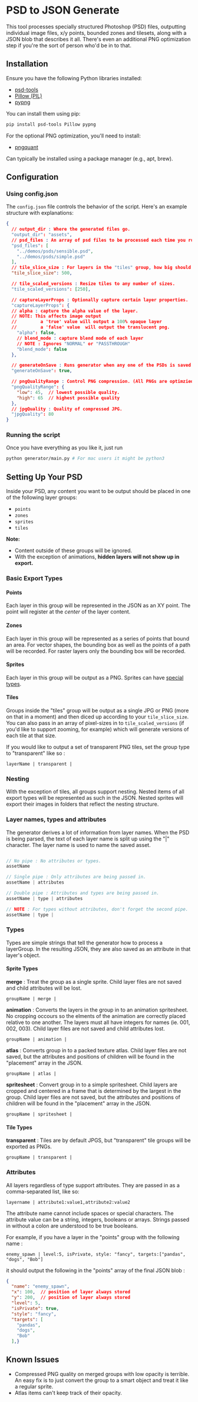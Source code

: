 # PSD to JSON Generate

This tool processes specially structured Photoshop (PSD) files, outputting individual image files, x/y points, bounded zones and tilesets, along with a JSON blob that describes it all. There's even an additional PNG optimization step if you're the sort of person who'd be in to that. 

## Installation

Ensure you have the following Python libraries installed:

- [psd-tools](https://github.com/psd-tools/psd-tools)
- [Pillow (PIL)](https://pillow.readthedocs.io/en/stable/)
- [pypng](https://pypi.org/project/pypng/)

You can install them using pip:

```bash
pip install psd-tools Pillow pypng
```

For the optional PNG optimization, you'll need to install:

- [pngquant](https://pngquant.org) 

Can typically be installed using a package manager (e.g., apt, brew).

## Configuration



### Using config.json

The `config.json` file controls the behavior of the script. Here's an example structure with explanations:

```json
{
  // output_dir : Where the generated files go.
  "output_dir": "assets", 
  // psd_files : An array of psd files to be processed each time you run the script.
  "psd_files": [ 
    "../demos/psds/sensible.psd",
    "../demos/psds/simple.psd"
  ],
  // tile_slice_size : For layers in the "tiles" group, how big should the slices be?
  "tile_slice_size": 500, 

  // tile_scaled_versions : Resize tiles to any number of sizes.
  "tile_scaled_versions": [250], 

  // captureLayerProps : Optionally capture certain layer properties.
  "captureLayerProps": {  
  // alpha : capture the alpha value of the layer.
  // NOTE: This affects image output
  //         a 'true' value will output a 100% opaque layer 
  //         a 'false' value  will output the translucent png.
    "alpha": false,  
    // blend_mode : capture blend mode of each layer 
    // NOTE : Ignores "NORMAL" or "PASSTHROUGH"
    "blend_mode": false 
  },

  // generateOnSave : Runs generator when any one of the PSDs is saved.
  "generateOnSave": true, 

  // pngQualityRange : Control PNG compression. (All PNGs are optimzied)
  "pngQualityRange": {  
    "low": 45,  // lowest possible quality.
    "high": 65  // highest possible quality
  },
  // jpgQuality : Quality of compressed JPG.
  "jpgQuality": 80 
}
```

### Running the script

Once you have everything as you like it, just run

   ```bash
   python generator/main.py # For mac users it might be python3
   ```


## Setting Up Your PSD

Inside your PSD, any content you want to be output should be placed in one of the following layer groups: 

- `points`
- `zones`
- `sprites`
- `tiles`

**Note:** 

- Content outside of these groups will be ignored.
- With the exception of animations, **hidden layers will not show up in export.**


### Basic Export Types

#### Points
Each layer in this group will be represented in the JSON as an XY point. The point will register at the _center_ of the layer content.

#### Zones
Each layer in this group will be represented as a series of points that bound an area. For vector shapes, the bounding box as well as the points of a path will be recorded. For raster layers only the bounding box will be recorded.

#### Sprites
Each layer in this group will be output as a PNG.  Sprites can have [special types](#types).

#### Tiles
Groups inside the "tiles" group will be output as a single JPG or PNG (more on that in a moment) and then diced up according to your `tile_slice_size`.  You can also pass in an array of pixel-sizes in to `tile_scaled_versions` (if you'd like to support zooming, for example) which will generate versions of each tile at that size.

If you would like to output a set of transparent PNG tiles, set the group type to  "transparent" like so :

```
layerName | transparent | 
```

### Nesting

With the exception of tiles, all groups support nesting.  Nested items of all export types will be represented as such in the JSON. Nested sprites will export their images in folders that reflect the nesting structure. 


### Layer names, types and attributes

The generator derives a lot of information from layer names. When the PSD is being parsed, the text of each layer name is split up using the "|" character.  The layer name is used to name the saved asset.

```js

// No pipe : No attributes or types. 
assetName 

// Single pipe : Only attributes are being passed in.
assetName | attributes 

// Double pipe : Attributes and types are being passed in.
assetName | type | attributes

// NOTE : For types without attributes, don't forget the second pipe.
assetName | type |

```

### Types 
Types are simple strings that tell the generator how to process a layerGroup. In the resulting JSON, they are also saved as an attribute in that layer's object.   

#### Sprite Types

**merge** : Treat the group as a single sprite. Child layer files are not saved and child attributes will be lost. 

`groupName | merge |`

**animation** : Converts the layers in the group in to an animation spritesheet. No cropping occours so the elments of the animation are correctly placed relative to one another. The layers must all have integers for names (ie. 001, 002, 003).  Child layer files are not saved and child attributes lost. 

`groupName | animation |`

**atlas** : Converts group in to a packed texture atlas.  Child layer files are not saved, but the attributes and positions of children will be found in the "placement" array in the JSON.

`groupName | atlas |`

**spritesheet** : Convert group in to a simple spritesheet. Child layers are cropped and centered in a frame that is determined by the largest in the group. Child layer files are not saved, but the attributes and positions of children will be found in the "placement" array in the JSON. 

`groupName | spritesheet |`


#### Tile Types

**transparent** : Tiles are by default JPGS, but "transparent" tile groups will be exported as PNGs. 

`groupName | transparent |`


### Attributes 
All layers regardless of type support attributes. They are passed in as a comma-separated list, like so:

```
layername | attribute1:value1,attribute2:value2
```

The attribute name cannot include spaces or special characters.  The attribute value can be a string, integers, booleans or arrays.  Strings passed in without a colon are understood to be true booleans.

For example, if you have a layer in the "points" group with the following name :

```
enemy_spawn | level:5, isPrivate, style: "fancy", targets:["pandas", "dogs", "Bob"]
```

it should output the following in the "points" array of the final JSON blob :

```json
{
  "name": "enemy_spawn",
  "x": 100,  // position of layer always stored
  "y": 200,  // position of layer always stored
  "level": 5,
  "isPrivate": true,
  "style": "fancy",
  "targets": [
    "pandas",
    "dogs",
    "Bob"
  ],}
```

## Known Issues

- Compressed PNG quality on merged groups with low opacity is terrible.  An easy fix is to just convert the group to a smart object and treat it like a regular sprite.
- Atlas items can't keep track of their opacity.
